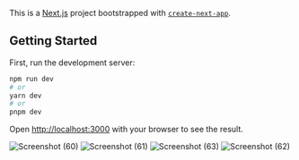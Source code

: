This is a [Next.js](https://nextjs.org/) project bootstrapped with [`create-next-app`](https://github.com/vercel/next.js/tree/canary/packages/create-next-app).

## Getting Started

First, run the development server:

```bash
npm run dev
# or
yarn dev
# or
pnpm dev
```

Open [http://localhost:3000](http://localhost:3000) with your browser to see the result.

![Screenshot (60)](https://github.com/AdityaGupta20871/Oishii/assets/103377205/4cd6112c-d90b-49fb-9368-714231480073)
![Screenshot (61)](https://github.com/AdityaGupta20871/Oishii/assets/103377205/41bbcafb-c7ea-4357-888e-808f65674e85)
![Screenshot (63)](https://github.com/AdityaGupta20871/Oishii/assets/103377205/d79abdf2-d32f-4dd7-8e12-8ab7448f3d43)
![Screenshot (62)](https://github.com/AdityaGupta20871/Oishii/assets/103377205/732f345d-dbb4-4cd1-99d7-34fcba9d2e3b)
